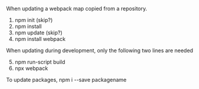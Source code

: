 When updating a webpack map copied from a repository.

1. npm init (skip?)
2. npm install
3. npm update (skip?)
4. npm install webpack

When updating during development, only the following two lines are needed

5. npm run-script build
6. npx webpack


To update packages, npm i --save packagename
